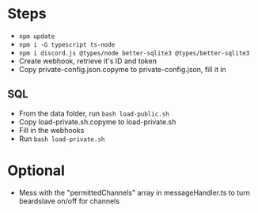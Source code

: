 # Steps

-   `npm update`
-   `npm i -G typescript ts-node`
-   `npm i discord.js @types/node better-sqlite3 @types/better-sqlite3`
-   Create webhook, retrieve it's ID and token
-   Copy private-config.json.copyme to private-config.json, fill it in

## SQL

-   From the data folder, run `bash load-public.sh`
-   Copy load-private.sh.copyme to load-private.sh
-   Fill in the webhooks
-   Run `bash load-private.sh`

# Optional

-   Mess with the "permittedChannels" array in messageHandler.ts to turn beardslave on/off for channels
